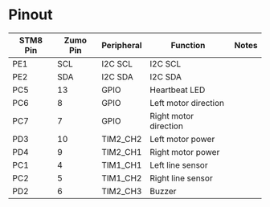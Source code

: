# Pinout

| STM8 Pin | Zumo Pin | Peripheral | Function              | Notes |
|----------|----------|------------|-----------------------|-------|
| PE1      | SCL      | I2C SCL    | I2C SCL               |       |
| PE2      | SDA      | I2C SDA    | I2C SDA               |       |
| PC5      | 13       | GPIO       | Heartbeat LED         |       |
| PC6      | 8        | GPIO       | Left motor direction  |       |
| PC7      | 7        | GPIO       | Right motor direction |       |
| PD3      | 10       | TIM2_CH2   | Left motor power      |       |
| PD4      | 9        | TIM2_CH1   | Right motor power     |       |
| PC1      | 4        | TIM1_CH1   | Left line sensor      |       |
| PC2      | 5        | TIM1_CH2   | Right line sensor     |       |
| PD2      | 6        | TIM2_CH3   | Buzzer                |       |
